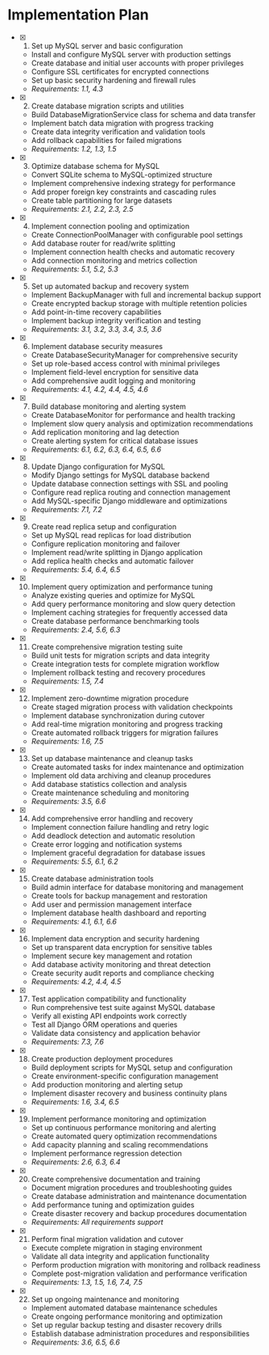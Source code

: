 # Implementation Plan

- [x] 1. Set up MySQL server and basic configuration



  - Install and configure MySQL server with production settings
  - Create database and initial user accounts with proper privileges
  - Configure SSL certificates for encrypted connections
  - Set up basic security hardening and firewall rules
  - _Requirements: 1.1, 4.3_

- [x] 2. Create database migration scripts and utilities





  - Build DatabaseMigrationService class for schema and data transfer
  - Implement batch data migration with progress tracking
  - Create data integrity verification and validation tools
  - Add rollback capabilities for failed migrations
  - _Requirements: 1.2, 1.3, 1.5_

- [x] 3. Optimize database schema for MySQL





  - Convert SQLite schema to MySQL-optimized structure
  - Implement comprehensive indexing strategy for performance
  - Add proper foreign key constraints and cascading rules
  - Create table partitioning for large datasets
  - _Requirements: 2.1, 2.2, 2.3, 2.5_

- [x] 4. Implement connection pooling and optimization





  - Create ConnectionPoolManager with configurable pool settings
  - Add database router for read/write splitting
  - Implement connection health checks and automatic recovery
  - Add connection monitoring and metrics collection
  - _Requirements: 5.1, 5.2, 5.3_

- [x] 5. Set up automated backup and recovery system






  - Implement BackupManager with full and incremental backup support
  - Create encrypted backup storage with multiple retention policies
  - Add point-in-time recovery capabilities
  - Implement backup integrity verification and testing
  - _Requirements: 3.1, 3.2, 3.3, 3.4, 3.5, 3.6_

- [x] 6. Implement database security measures






  - Create DatabaseSecurityManager for comprehensive security
  - Set up role-based access control with minimal privileges
  - Implement field-level encryption for sensitive data
  - Add comprehensive audit logging and monitoring
  - _Requirements: 4.1, 4.2, 4.4, 4.5, 4.6_

- [x] 7. Build database monitoring and alerting system





  - Create DatabaseMonitor for performance and health tracking
  - Implement slow query analysis and optimization recommendations
  - Add replication monitoring and lag detection
  - Create alerting system for critical database issues
  - _Requirements: 6.1, 6.2, 6.3, 6.4, 6.5, 6.6_


- [x] 8. Update Django configuration for MySQL


  - Modify Django settings for MySQL database backend
  - Update database connection settings with SSL and pooling
  - Configure read replica routing and connection management
  - Add MySQL-specific Django middleware and optimizations
  - _Requirements: 7.1, 7.2_

- [x] 9. Create read replica setup and configuration





  - Set up MySQL read replicas for load distribution
  - Configure replication monitoring and failover
  - Implement read/write splitting in Django application
  - Add replica health checks and automatic failover
  - _Requirements: 5.4, 6.4, 6.5_

- [x] 10. Implement query optimization and performance tuning






  - Analyze existing queries and optimize for MySQL
  - Add query performance monitoring and slow query detection
  - Implement caching strategies for frequently accessed data
  - Create database performance benchmarking tools
  - _Requirements: 2.4, 5.6, 6.3_

- [x] 11. Create comprehensive migration testing suite






  - Build unit tests for migration scripts and data integrity
  - Create integration tests for complete migration workflow
  - Implement rollback testing and recovery procedures
  - _Requirements: 1.5, 7.4_

- [x] 12. Implement zero-downtime migration procedure





  - Create staged migration process with validation checkpoints
  - Implement database synchronization during cutover
  - Add real-time migration monitoring and progress tracking
  - Create automated rollback triggers for migration failures
  - _Requirements: 1.6, 7.5_

- [x] 13. Set up database maintenance and cleanup tasks





  - Create automated tasks for index maintenance and optimization
  - Implement old data archiving and cleanup procedures
  - Add database statistics collection and analysis
  - Create maintenance scheduling and monitoring
  - _Requirements: 3.5, 6.6_

- [x] 14. Add comprehensive error handling and recovery





  - Implement connection failure handling and retry logic
  - Add deadlock detection and automatic resolution
  - Create error logging and notification systems
  - Implement graceful degradation for database issues
  - _Requirements: 5.5, 6.1, 6.2_

- [x] 15. Create database administration tools






  - Build admin interface for database monitoring and management
  - Create tools for backup management and restoration
  - Add user and permission management interface
  - Implement database health dashboard and reporting
  - _Requirements: 4.1, 6.1, 6.6_

- [x] 16. Implement data encryption and security hardening






  - Set up transparent data encryption for sensitive tables
  - Implement secure key management and rotation
  - Add database activity monitoring and threat detection
  - Create security audit reports and compliance checking
  - _Requirements: 4.2, 4.4, 4.5_

- [x] 17. Test application compatibility and functionality





  - Run comprehensive test suite against MySQL database
  - Verify all existing API endpoints work correctly
  - Test all Django ORM operations and queries
  - Validate data consistency and application behavior
  - _Requirements: 7.3, 7.6_




- [x] 18. Create production deployment procedures





  - Build deployment scripts for MySQL setup and configuration
  - Create environment-specific configuration management
  - Add production monitoring and alerting setup
  - Implement disaster recovery and business continuity plans
  - _Requirements: 1.6, 3.4, 6.5_

- [x] 19. Implement performance monitoring and optimization






  - Set up continuous performance monitoring and alerting
  - Create automated query optimization recommendations
  - Add capacity planning and scaling recommendations
  - Implement performance regression detection
  - _Requirements: 2.6, 6.3, 6.4_

- [x] 20. Create comprehensive documentation and training





  - Document migration procedures and troubleshooting guides
  - Create database administration and maintenance documentation
  - Add performance tuning and optimization guides
  - Create disaster recovery and backup procedures documentation
  - _Requirements: All requirements support_

- [x] 21. Perform final migration validation and cutover





  - Execute complete migration in staging environment
  - Validate all data integrity and application functionality
  - Perform production migration with monitoring and rollback readiness
  - Complete post-migration validation and performance verification
  - _Requirements: 1.3, 1.5, 1.6, 7.4, 7.5_

- [x] 22. Set up ongoing maintenance and monitoring






  - Implement automated database maintenance schedules
  - Create ongoing performance monitoring and optimization
  - Set up regular backup testing and disaster recovery drills
  - Establish database administration procedures and responsibilities
  - _Requirements: 3.6, 6.5, 6.6_